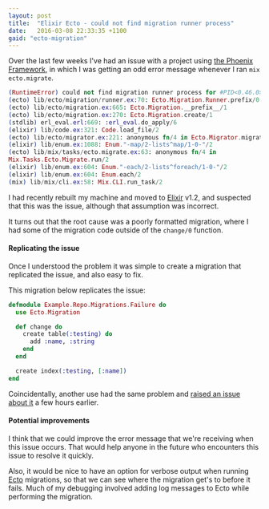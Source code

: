 ```yaml
---
layout: post
title:  "Elixir Ecto - could not find migration runner process"
date:   2016-03-08 22:33:35 +1100
gaid: "ecto-migration"
---
```


Over the last few weeks I've had an issue with a project using [the Phoenix
Framework](http://phoenixframework.org), in which I was getting an odd error
message whenever I ran `mix ecto.migrate`.

```elixir
(RuntimeError) could not find migration runner process for #PID<0.46.0>
(ecto) lib/ecto/migration/runner.ex:70: Ecto.Migration.Runner.prefix/0
(ecto) lib/ecto/migration.ex:665: Ecto.Migration.__prefix__/1
(ecto) lib/ecto/migration.ex:270: Ecto.Migration.create/1
(stdlib) erl_eval.erl:669: :erl_eval.do_apply/6
(elixir) lib/code.ex:321: Code.load_file/2
(ecto) lib/ecto/migrator.ex:221: anonymous fn/4 in Ecto.Migrator.migrate/4
(elixir) lib/enum.ex:1088: Enum."-map/2-lists^map/1-0-"/2
(ecto) lib/mix/tasks/ecto.migrate.ex:63: anonymous fn/4 in
Mix.Tasks.Ecto.Migrate.run/2
(elixir) lib/enum.ex:604: Enum."-each/2-lists^foreach/1-0-"/2
(elixir) lib/enum.ex:604: Enum.each/2
(mix) lib/mix/cli.ex:58: Mix.CLI.run_task/2
```

I had recently rebuilt my machine and moved to [Elixir](http://elixir-lang.org) v1.2, and suspected that this was the issue, although that assumption was incorrect.

It turns out that the root cause was a poorly formatted migration, where I
had some of the migration code outside of the `change/0` function.

#### Replicating the issue

Once I understood the problem it was simple to create a migration that
replicated the issue, and also easy to fix.

This migration below replicates the issue:

```elixir
defmodule Example.Repo.Migrations.Failure do
  use Ecto.Migration

  def change do
    create table(:testing) do
      add :name, :string
    end
  end

  create index(:testing, [:name])
end
```

Coincidentally, another use had the same problem and [raised an issue about
it](https://github.com/elixir-lang/ecto/issues/1298) a few hours earlier.

#### Potential improvements

I think that we could improve the error message that we're receiving when this
issue occurs. That would help anyone in the future who encounters this issue to
resolve it quickly.

Also, it would be nice to have an option for verbose output when running
[Ecto](https://github.com/elixir-lang/ecto) migrations, so that we can see where
the migration get's to before it fails. Much of my debugging involved adding log
messages to Ecto while performing the migration.
